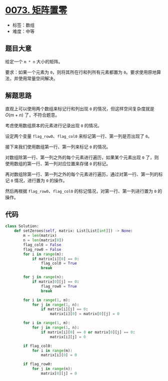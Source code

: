 # [0073. 矩阵置零](https://leetcode.cn/problems/set-matrix-zeroes/)

- 标签：数组
- 难度：中等

## 题目大意

给定一个 `m * n` 大小的矩阵。

要求：如果一个元素为 `0`，则将其所在行和列所有元素都置为 `0`。要求使用原地算法，并使用常量空间解决。

## 解题思路

直观上可以使用两个数组来标记行和列出现 `0` 的情况，但这样空间复杂度就是 $O(m+n)$ 了，不符合题意。

考虑使用数组原本的元素进行记录出现 `0` 的情况。

设定两个变量 `flag_row0`、`flag_col0` 来标记第一行、第一列是否出现了 `0`。

接下来我们使用数组第一行、第一列来标记 `0` 的情况。

对数组除第一行、第一列之外的每个元素进行遍历，如果某个元素出现 `0` 了，则使用数组的第一行、第一列对应位置来存储 `0` 的标记。

再对数组除第一行、第一列之外的每个元素进行遍历，通过对第一行、第一列的标记 `0` 情况，进行置为 `0` 的操作。

然后再根据 `flag_row0`、`flag_col0` 的标记情况，对第一行、第一列进行置为 `0` 的操作。

## 代码

```Python
class Solution:
    def setZeroes(self, matrix: List[List[int]]) -> None:
        m = len(matrix)
        n = len(matrix[0])
        flag_col0 = False
        flag_row0 = False
        for i in range(m):
            if matrix[i][0] == 0:
                flag_col0 = True
                break

        for j in range(n):
            if matrix[0][j] == 0:
                flag_row0 = True
                break

        for i in range(1, m):
            for j in range(1, n):
                if matrix[i][j] == 0:
                    matrix[i][0] = matrix[0][j] = 0

        for i in range(1, m):
            for j in range(1, n):
                if matrix[i][0] == 0 or matrix[0][j] == 0:
                    matrix[i][j] = 0

        if flag_col0:
            for i in range(m):
                matrix[i][0] = 0

        if flag_row0:
            for j in range(n):
                matrix[0][j] = 0
```

